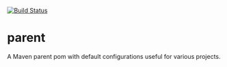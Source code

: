 [![Build Status](https://travis-ci.org/gv2011/parent.svg?branch=master)](https://travis-ci.org/gv2011/parent)

# parent

A Maven parent pom with default configurations useful for various projects.

